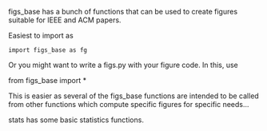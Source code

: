figs_base has a bunch of functions that can be used to create figures suitable for IEEE and ACM papers. 

Easiest to import as 

    import figs_base as fg
    
Or you might want to write a figs.py with your figure code. In this, use

   from figs_base import *

This is easier as several of the figs_base functions are intended to be called from other functions which compute specific figures for specific needs...

stats has some basic statistics functions.